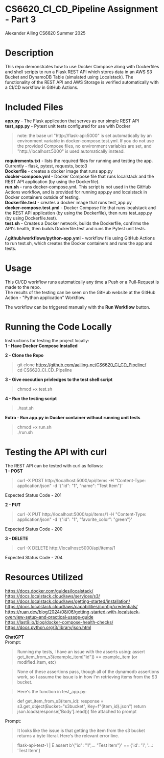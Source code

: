 # CS6620_CI_CD_Pipeline Assignment - Part 3
Alexander Alling
CS6620
Summer 2025

# Description
This repo demonstrates how to use Docker Compose along with Dockerfiles and shell scripts to run a Flask REST API which stores data in an AWS S3 Bucket and DynamoDB Table (simulated using Localstack). The functionality of the REST API and AWS Storage is verified automatically with a CI/CD workflow in GitHub Actions.

# Included Files
**app.py** - The Flask application that serves as our simple REST API  
**test_app.py** - Pytest unit tests configured for use with Docker  
> note: the base url "http://flask-api:5000" is set automatically by an environment variable in docker-compose.test.yml. If you do not use the provided Compose files, no environment variables are set, and "http://localhost:5000" is used automatically instead.

**requirements.txt** - lists the required files for running and testing the app. Currently - flask, pytest, requests, boto3  
**Dockerfile** - creates a docker image that runs app.py  
**docker-compose.yml** - Docker Compose file that runs localstack and the REST API application (by using the Dockerfile).  
**run.sh** - runs docker-compose.yml. This script is not used in the GitHub Actions workflow, and is provided for running app.py and localstack in Docker containers outside of testing.  
**Dockerfile.test** - creates a docker image that runs test_app.py  
**docker-compose.test.yml** - Docker Compose file that runs localstack and the REST API application (by using the Dockerfile), then runs test_app.py (by using Dockerfile.test).  
**test.sh** - Creates a Docker network, builds the Dockerfile, confirms the API's health, then builds Dockerfile.test and runs the Pytest unit tests.  

**/.github/workflows/python-app.yml** - workflow file using GitHub Actions to run test.sh, which creates the Docker containers and runs the app and tests. 


# Usage
This CI/CD workflow runs automatically any time a Push or a Pull-Request is made to the repo.  
The results of the testing can be seen on the GitHub website at the GitHub Action - "Python application" Workflow.  

The workflow can be triggered manually with the **Run Workflow** button.  

# Running the Code Locally  
Instructions for testing the project locally:  
**1 - Have Docker Compose Installed**  

**2 - Clone the Repo**  

> git clone https://github.com/aalling-ne/CS6620_CI_CD_Pipeline/  
> cd CS6620_CI_CD_Pipeline
  
**3 - Give execution privledges to the test shell script**  

> chmod +x test.sh

**4 - Run the testing script**

> ./test.sh

**Extra - Run app.py in Docker container without running unit tests**

> chmod +x run.sh  
> ./run.sh

# Testing the API with curl  
The REST API can be tested with curl as follows:  
**1 - POST**  

> curl -X POST http://localhost:5000/api/items -H "Content-Type: application/json" -d '{"id": "1", "name": "Test Item"}'

Expected Status Code - 201

**2 - PUT**  

> curl -X PUT http://localhost:5000/api/items/1 -H "Content-Type: application/json" -d '{"id": "1", "favorite_color": "green"}'

Expected Status Code - 200

**3 - DELETE**

> curl -X DELETE http://localhost:5000/api/items/1

Expected Status Code - 204  

# Resources Utilized  

https://docs.docker.com/guides/localstack/  
https://docs.localstack.cloud/aws/services/s3/  
https://docs.localstack.cloud/aws/getting-started/installation/  
https://docs.localstack.cloud/aws/capabilities/config/credentials/  
https://ruan.dev/blog/2024/08/06/getting-started-with-localstack-overview-setup-and-practical-usage-guide  
https://last9.io/blog/docker-compose-health-checks/  
https://docs.python.org/3/library/json.html  

**ChatGPT**  
Prompt:  
> Running my tests, I have an issue with the asserts using:
assert get_item_from_s3(example_item["id"]) == example_item (or modified_item, etc)

> None of these assertions pass, though all of the dynamodb assertions work, so I assume the issue is in how I'm retrieving items from the S3 bucket.

> Here's the function in test_app.py:

> def get_item_from_s3(item_id):
    response = s3.get_object(Bucket="s3bucket", Key=f"{item_id}.json")
    return json.loads(response['Body'].read())
file attached to prompt  

Prompt: 
> It looks like the issue is that getting the item from the s3 bucket returns a byte literal. Here's the relevant error line.

> flask-api-test-1  | E       assert b'{"id": "1",... "Test Item"}' == {'id': '1', '...: 'Test Item'}
